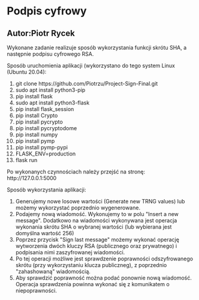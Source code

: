 <h1>Podpis cyfrowy</h1>
<h2><b>Autor:</b>Piotr Rycek</h2>
<p>Wykonane zadanie realizuje sposób wykorzystania funkcji skrótu SHA, a następnie podpisu cyfrowego RSA.</p>
<p>Sposób uruchomienia aplikacji (wykorzystano do tego system Linux (Ubuntu 20.04):</p>
<ol>
  <li>git clone https://github.com/Piotrzu/Project-Sign-Final.git</li>
  <li>sudo apt install python3-pip</li>
  <li>pip install flask</li>
  <li>sudo apt install python3-flask</li>
  <li>pip install flask_session</li>
  <li>pip install Crypto</li>
  <li>pip install pycrypto</li>
  <li>pip install pycryptodome</li>
  <li>pip install numpy</li>
  <li>pip install pymp</li>
  <li>pip install pymp-pypi</li>
  <li>FLASK_ENV=production</li>
  <li>flask run</li>
</ol>
<p>Po wykonanych czynnościach należy przejść na stronę: http://127.0.0.1:5000 </p>


<p>Sposób wykorzystania aplikacji:</p>
<ol>
  <li>Generujemy nowe losowe wartości (Generate new TRNG values) lub możemy wykorzystać poprzednio wygenerowane.</li>
  <li>Podajemy nową wiadomość. Wykonujemy to w polu "Insert a new message". Dodatkowo na wiadomości wykonywana jest operacja wykonania skrótu SHA o wybranej wartości (lub wybierana jest domyślna wartość 256)</li>
  <li>Poprzez przycisk "Sign last message" możemy wykonać operację wytworzenia dwóch kluczy RSA (publicznego oraz prywatnego) i podpisania nimi zaszyfrowanej wiadomości.</li>
  <li>Po tej operacji możliwe jest sprawdzenie poprawności odszyfrowanego skrótu (przy wykorzystaniu klucza publiczneg), z poprzednio "zahashowaną" wiadomością.</li>
  <li>Aby sprawdzić poprawność można podać ponownie nową wiadomość. Operacja sprawdzenia powinna wykonać się z komunikatem o niepoprawności.</li>
</ol>
